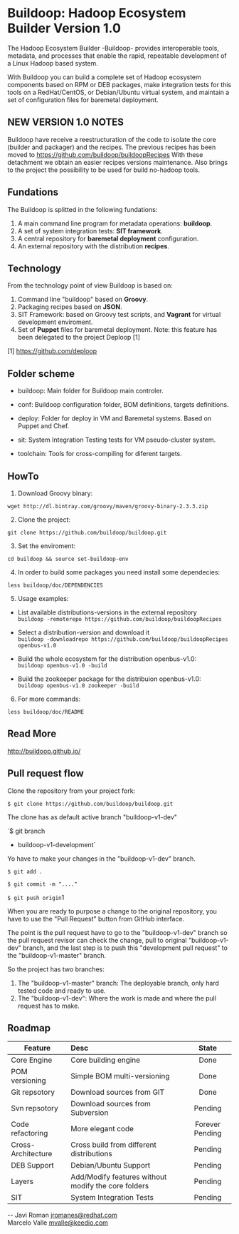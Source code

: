 Buildoop: Hadoop Ecosystem Builder Version 1.0
================================================

The Hadoop Ecosystem Builder -Buildoop- provides interoperable tools, metadata, 
and processes that enable the rapid, repeatable development of a Linux
Hadoop based system.

With Buildoop you can build a complete set of Hadoop ecosystem components based
on RPM or DEB packages, make integration tests for this tools on a RedHat/CentOS,
or Debian/Ubuntu virtual system, and maintain a set of configuration files for
baremetal deployment.

NEW VERSION 1.0 NOTES
--------------------
Buildoop have receive a reestructuration of the code to isolate the core (builder and packager) and the recipes.
The previous recipes has been moved to https://github.com/buildoop/buildoopRecipes
With these detachment we obtain an easier recipes versions maintenance. 
Also brings to the project the possibility to be used for build no-hadoop tools.

Fundations
----------
The Buildoop is splitted in the following fundations:

1. A main command line program for metadata operations: **buildoop**.  
2. A set of system integration tests: **SIT framework**.
3. A central repository for **baremetal deployment** configuration.
4. An external repository with the distribution **recipes**.

Technology
----------
From the technology point of view Buildoop is based on:

1. Command line "buildoop" based on **Groovy**.
2. Packaging recipes based on **JSON**.
3. SIT Framework: based on Groovy test scripts, and **Vagrant** for
   virtual development enviroment.
4. Set of **Puppet** files for baremetal deployment. Note: this feature
has been delegated to the project Deploop [1]

[1] https://github.com/deploop

Folder scheme
-------------

* buildoop:
	Main folder for Buildoop main controler.
	
* conf:
	Buildoop configuration folder, BOM definitions, targets definitions.
	
* deploy:
	Folder for deploy in VM and Baremetal systems. Based on Puppet and Chef.
	
* sit:
	System Integration Testing tests for VM pseudo-cluster system.
	
* toolchain:
	Tools for cross-compiling for diferent targets.

HowTo
-----

1. Download Groovy binary:  

  `wget http://dl.bintray.com/groovy/maven/groovy-binary-2.3.3.zip`
  
2. Clone the project:  

  `git clone https://github.com/buildoop/buildoop.git`

3. Set the enviroment:  

  `cd buildoop && source set-buildoop-env`

4. In order to build some packages you need install some dependecies:  

  `less buildoop/doc/DEPENDENCIES`
  

5. Usage examples:

  - List available distributions-versions in the external repository  
  `buildoop -remoterepo https://github.com/buildoop/buildoopRecipes`

  - Select a distribution-version and download it  
  `buildoop -downloadrepo https://github.com/buildoop/buildoopRecipes openbus-v1.0`
  
  - Build the whole ecosystem for the distribution openbus-v1.0:  
  `buildoop openbus-v1.0 -build`

  - Build the zookeeper package for the distribuion openbus-v1.0:  
  `buildoop openbus-v1.0 zookeeper -build`

6. For more commands:

  `less buildoop/doc/README`

Read More
---------

http://buildoop.github.io/

Pull request flow
------------------

Clone the repository from your project fork:  

`$ git clone https://github.com/buildoop/buildoop.git`

The clone has as default active branch "buildoop-v1-dev"  

`$ git branch
* buildoop-v1-development`

Yo have to make your changes in the "buildoop-v1-dev" branch.  

`$ git add .`

`$ git commit -m "...."`

`$ git push origin`1

When you are ready to purpose a change to the original repository, you have 
to use the "Pull Request" button from GitHub interface.  

The point is the pull request have to go to the "buildoop-v1-dev" branch so the pull
request revisor can check the change, pull to original "buildoop-v1-dev" branch, and 
the last step is to push this "development pull request" to the "buildoop-v1-master" branch.

So the project has two branches:

1. The "buildoop-v1-master" branch: The deployable branch, only hard tested code and ready to use.
2. The "buildoop-v1-dev": Where the work is made and where the pull request has to make.


Roadmap
-------

| Feature        | Desc           | State  |
| -------------  |:-------------- | :-----:|
| Core Engine |Core building engine | Done |
| POM versioning | Simple BOM multi-versioning | Done |
| Git repsotory | Download sources from GIT | Done |
| Svn repsotory | Download sources from Subversion | Pending |
| Code refactoring | More elegant code | Forever Pending |
| Cross-Architecture | Cross build from different distributions | Pending |
| DEB Support | Debian/Ubuntu Support | Pending |
| Layers      | Add/Modify features without modify the core folders | Pending |
| SIT | System Integration Tests  |  Pending |

--
Javi Roman <jromanes@redhat.com>  
Marcelo Valle <mvalle@keedio.com>
